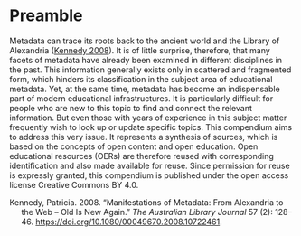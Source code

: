 # Preamble

Metadata can trace its roots back to the ancient world and the Library of Alexandria ([Kennedy 2008](#ref-kennedymmawona2008)). It is of little surprise, therefore, that many facets of metadata have already been examined in different disciplines in the past. This information generally exists only in scattered and fragmented form, which hinders its classification in the subject area of educational metadata. Yet, at the same time, metadata has become an indispensable part of modern educational infrastructures. It is particularly difficult for people who are new to this topic to find and connect the relevant information. But even those with years of experience in this subject matter frequently wish to look up or update specific topics. This compendium aims to address this very issue. It represents a synthesis of sources, which is based on the concepts of open content and open education. Open educational resources (OERs) are therefore reused with corresponding identification and also made available for reuse. Since permission for reuse is expressly granted, this compendium is published under the open access license Creative Commons BY 4.0.

<div id="refs" class="references csl-bib-body hanging-indent" entry-spacing="0">

<div id="ref-kennedymmawona2008" class="csl-entry">

Kennedy, Patricia. 2008. “Manifestations of Metadata: From Alexandria to the Web – Old Is New Again.” *The Australian Library Journal* 57 (2): 128–46. <https://doi.org/10.1080/00049670.2008.10722461>.

</div>

</div>
